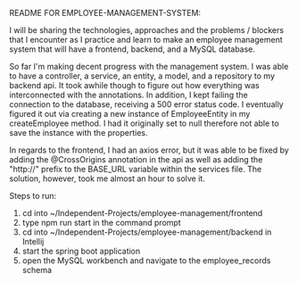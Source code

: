 README FOR EMPLOYEE-MANAGEMENT-SYSTEM:

I will be sharing the technologies, approaches and the problems / blockers that I encounter as I practice and learn to make an employee management system that will have a frontend, backend, and a MySQL database.

So far I'm making decent progress with the management system. I was able to have a controller, a service, an entity, a model, and a repository to my backend api. It took awhile though to figure out how everything was interconnected with the annotations. In addition, I kept failing the connection to the database, receiving a 500 error status code. I eventually figured it out via creating a new instance of EmployeeEntity in my createEmployee method. I had it originally set to null therefore not able to save the instance with the properties.

In regards to the frontend, I had an axios error, but it was able to be fixed by adding the @CrossOrigins annotation in the api as well as adding the "http://" prefix to the BASE_URL variable within the services file. The solution, however, took me almost an hour to solve it.

Steps to run:

1. cd into ~/Independent-Projects/employee-management/frontend
2. type npm run start in the command prompt
3. cd into ~/Independent-Projects/employee-management/backend in Intellij
4. start the spring boot application
5. open the MySQL workbench and navigate to the employee_records schema
